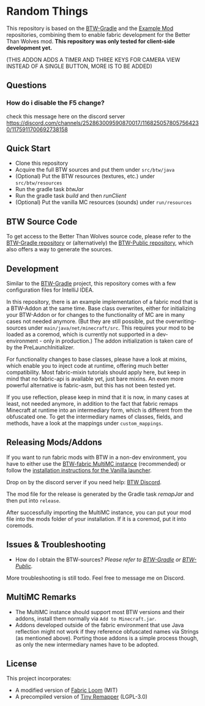 # Random Things

This repository is based on the [BTW-Gradle](https://github.com/BTW-Community/BTW-gradle) and the [Example Mod](https://github.com/minecraft-cursed-legacy/Example-Mod)
repositories, combining them to enable fabric development for the Better Than Wolves mod.
**This repository was only tested for client-side development yet.** 

(THIS ADDON ADDS A TIMER AND THREE KEYS FOR CAMERA VIEW INSTEAD OF A SINGLE BUTTON, MORE IS TO BE ADDED)  

## Questions

### How do i disable the F5 change?
check this message here on the discord server  
https://discord.com/channels/252863009590870017/1168250578057564230/1175911700692738158  

## Quick Start

* Clone this repository
* Acquire the full BTW sources and put them under `src/btw/java` 
* (Optional) Put the BTW resources (textures, etc.) under `src/btw/resources`
* Run the gradle task *btwJar*
* Run the gradle task *build* and then *runClient*
* (Optional) Put the vanilla MC resources (sounds) under `run/resources`

## BTW Source Code

To get access to the Better Than Wolves source code, please refer to the [BTW-Gradle repository](https://github.com/BTW-Community/BTW-gradle)
 or (alternatively) the [BTW-Public repository](https://github.com/BTW-Community/BTW-Public), which also offers a way to generate the sources.

## Development

Similar to the [BTW-Gradle](https://github.com/BTW-Community/BTW-gradle) project, this repository comes with a few configuration files for IntelliJ IDEA.

In this repository, there is an example implementation of a fabric mod that is a BTW-Addon at the same time. Base class overwrites,
either for initializing your BTW-Addon or for changes to the functionality of MC are in many cases not needed 
anymore. (But they are still possible, put the overwriting-sources under `main/java/net/minecraft/src`.
 This requires your mod to be loaded as a coremod, which is currently not supported in a dev-environment - only in production.) The
addon initialization is taken care of by the PreLaunchInitializer.
 
For functionality changes to base classes, please have a look at mixins, which enable you
to inject code at runtime, offering much better compatibility. Most fabric-mixin tutorials should apply here, but keep in
mind that no fabric-api is available yet, just bare mixins. An even more powerful alternative is fabric-asm, but this has not
been tested yet.

If you use reflection, please keep in mind that it is now, in many cases at least, not needed anymore, in addition to the fact that fabric
remaps Minecraft at runtime into an intermediary form, which is different from the obfuscated one. To get the intermediary names
of classes, fields, and methods, have a look at the mappings under `custom_mappings`.

## Releasing Mods/Addons

If you want to run fabric mods with BTW in a non-dev environment, you have to either use 
the [BTW-fabric MultiMC instance](https://github.com/BTW-Community/cursed-fabric-loader/releases/latest) (recommended) or 
follow the [installation instructions for the Vanilla launcher](https://github.com/BTW-Community/legacy-fabric-installer/releases/latest).


Drop on by the discord server if you need help: [BTW Discord](https://discord.gg/fhMK5kx). 

The mod file for the release is generated by the Gradle task *remapJar* and then put into `release`.

After successfully importing the MultiMC instance, you can put your mod file into the mods folder of your installation. 
If it is a coremod, put it into coremods.

## Issues & Troubleshooting

* How do I obtain the BTW-sources? *Please refer to [BTW-Gradle](https://github.com/BTW-Community/BTW-gradle) or [BTW-Public](https://github.com/BTW-Community/BTW-Public).* 

More troubleshooting is still todo. Feel free to message me on Discord.

## MultiMC Remarks
* The MultiMC instance should support most BTW versions and their addons, install them normally via `Add to Minecraft.jar`.
* Addons developed outside of the fabric environment that use 
Java reflection might not work if they reference obfuscated names via Strings (as mentioned above). 
Porting those addons is a simple process though, as only the new intermediary names have to be adopted.

## License
This project incorporates:
* A modified version of [Fabric Loom](https://github.com/FabricMC/fabric-loom) (MIT)
* A precompiled version of [Tiny Remapper](https://github.com/FabricMC/tiny-remapper) (LGPL-3.0)
